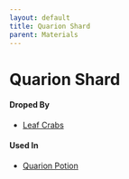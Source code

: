 ```yaml
---
layout: default
title: Quarion Shard
parent: Materials
---
```


# Quarion Shard

#### Droped By
- [Leaf Crabs](https://ricklugtigheid.github.io/SupernovaMod/docs/npcs/pre-hardmode/leaf_crab)

#### Used In
- [Quarion Potion](https://ricklugtigheid.github.io/SupernovaMod/docs/items/potions/quarion_potion)